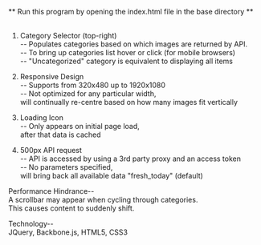 ** Run this program by opening the index.html file in the base directory **<br><br>



1) Category Selector (top-right)<br>
   -- Populates categories based on which images are returned by API.<br>
   -- To bring up categories list hover or click (for mobile browsers)<br> 
   -- "Uncategorized" category is equivalent to displaying all items<br>

2) Responsive Design <br>
   -- Supports from 320x480 up to 1920x1080<br>
   -- Not optimized for any particular width,<br> 
      will continually re-centre based on how many images fit vertically <br>
	  
3) Loading Icon<br>
   -- Only appears on initial page load,<br> 
      after that data is cached <br>
	 
4) 500px API request<br>
   -- API is accessed by using a 3rd party proxy and an access token<br>
   -- No parameters specified, <br>
      will bring back all available data "fresh_today" (default)  <br>
 
Performance Hindrance--<br>
  A scrollbar may appear when cycling through categories. <br>
  This causes content to suddenly shift.  <br>

Technology--<br>
JQuery, Backbone.js, HTML5, CSS3<br>
